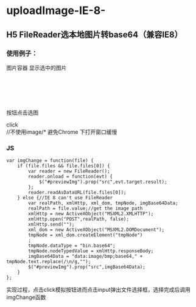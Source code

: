 # uploadImage-IE-8-

<h2>H5 FileReader选本地图片转base64（兼容IE8）</h2>

<h3>使用例子：</h3>

<p>图片容器 显示选中的图片
<code> <div id="container">
	<img src="" />
 </div>
 </code>
 
 <p>按钮点击选图
 <div id="uploadImgBtn" class="layerBtn" style="width: 100%;margin-left:0;margin-top: 3px; ">click</div>
 <input onchange="imgChange(this)" type="file" id="getImgfile" accept="image/jpg,image/jpeg,image/gif,image/png" style="display:none"/>
//不使用image/* 避免Chrome 下打开窗口缓慢		


<h3>JS</h3>
<code>var imgChange = function(file) {
	if (file.files && file.files[0]) {
		var reader = new FileReader();
		reader.onload = function(evt) {
			$("#previewImg").prop("src",evt.target.result);
		};
		reader.readAsDataURL(file.files[0]);
	} else {//IE 8 can't use FileReader
		var realPath, xmlHttp, xml_dom, tmpNode, imgBase64Data;
		realPath = file.value;//get the image path
		xmlHttp = new ActiveXObject("MSXML2.XMLHTTP");
		xmlHttp.open("POST",realPath, false);
		xmlHttp.send("");
		xml_dom = new ActiveXObject("MSXML2.DOMDocument");
		tmpNode = xml_dom.createElement("tmpNode")
		;
		tmpNode.dataType = "bin.base64";
		tmpNode.nodeTypedValue = xmlHttp.responseBody;
		imgBase64Data = "data:image/bmp;base64," + tmpNode.text.replace(/\n/g,"");
		$("#previewImg").prop("src",imgBase64Data);
	}
};
</code>

实现过程，点击click模拟按钮进而点击input弹出文件选择框，选择完成后调用imgChange函数
